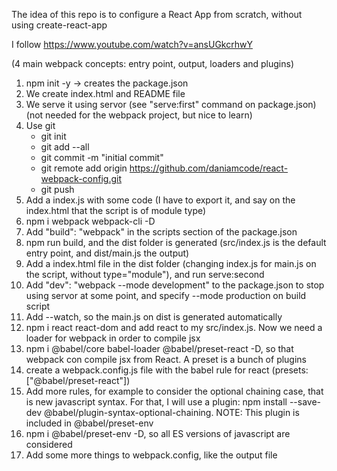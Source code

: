 The idea of this repo is to configure a React App from scratch, without using create-react-app

I follow https://www.youtube.com/watch?v=ansUGkcrhwY

(4 main webpack concepts: entry point, output, loaders and plugins)

1. npm init -y -> creates the package.json
2. We create index.html and README file
3. We serve it using servor (see "serve:first" command on package.json) (not needed for the webpack project, but nice to learn)
4. Use git
    - git init
    - git add --all
    - git commit -m "initial commit"
    - git remote add origin https://github.com/daniamcode/react-webpack-config.git
    - git push
5. Add a index.js with some code (I have to export it, and say on the index.html that the script is of module type)   
6. npm i webpack webpack-cli -D
7. Add "build": "webpack" in the scripts section of the package.json
8. npm run build, and the dist folder is generated (src/index.js is the default entry point, and dist/main.js the output)
9. Add a index.html file in the dist folder (changing index.js for main.js on the script, without type="module"), and run serve:second 
10. Add "dev": "webpack --mode development" to the package.json to stop using servor at some point, and specify --mode production on build script
11. Add --watch, so the main.js on dist is generated automatically
12. npm i react react-dom and add react to my src/index.js. Now we need a loader for webpack in order to compile jsx
13. npm i @babel/core babel-loader @babel/preset-react -D, so that webpack con compile jsx from React. A preset is a bunch of plugins
14. create a webpack.config.js file with the babel rule for react (presets: ["@babel/preset-react"])
15. Add more rules, for example to consider the optional chaining case, that is new javascript syntax. For that, I will use a plugin: npm install --save-dev @babel/plugin-syntax-optional-chaining. NOTE: This plugin is included in @babel/preset-env
16. npm i @babel/preset-env -D, so all ES versions of javascript are considered
17. Add some more things to webpack.config, like the output file